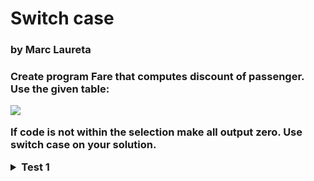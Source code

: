 <h1>Switch case</h1>
<h3>by Marc Laureta<h3>

Create program Fare that computes discount of passenger. Use the given table:

<img src="https://i.imgur.com/ny3v1DU.png"></img>

If code is not within the selection make all output zero. Use switch case on your solution. 

<details>
    <summary>Test 1</summary>
    
    Enter Discount for Ordinary Passenger: 0
    Business class additional Fare for Ordinary Passenger: 1000
    
    Enter Discount for Student Passenger: 5
    Business class additional Fare for Student Passenger: 700
    
    Enter Discount for Senior Citizen Passenger: 10
    Business class additional Fare for Senior Citizen Passenger: 500
    
    Enter fare: 8000
    Passenger type [O,S,C]: C
    Travelling in business class [Y/N]: Y
    
    Discount: 800.00 pesos
    Business class charge: 500.00 pesos
    
    New fare: 7,700.00 pesos
</details>